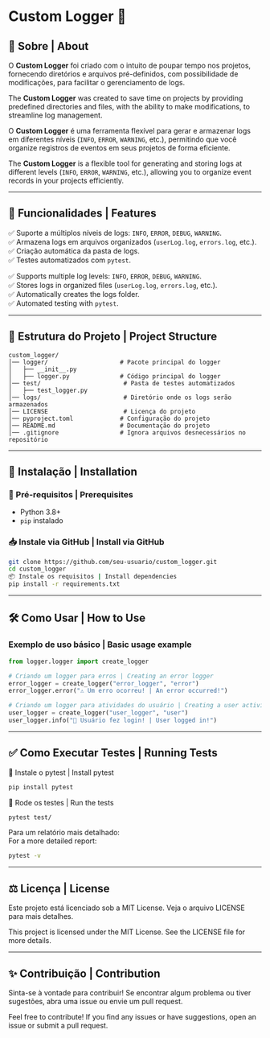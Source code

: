 
# Custom Logger 📜

## 📌 Sobre | About
O **Custom Logger** foi criado com o intuito de poupar tempo nos projetos, fornecendo diretórios e arquivos pré-definidos, com possibilidade de modificações, para facilitar o gerenciamento de logs.

The **Custom Logger** was created to save time on projects by providing predefined directories and files, with the ability to make modifications, to streamline log management.

O **Custom Logger** é uma ferramenta flexível para gerar e armazenar logs em diferentes níveis (`INFO`, `ERROR`, `WARNING`, etc.), permitindo que você organize registros de eventos em seus projetos de forma eficiente.

The **Custom Logger** is a flexible tool for generating and storing logs at different levels (`INFO`, `ERROR`, `WARNING`, etc.), allowing you to organize event records in your projects efficiently.

---

## 🚀 Funcionalidades | Features
✅ Suporte a múltiplos níveis de logs: `INFO`, `ERROR`, `DEBUG`, `WARNING`.  
✅ Armazena logs em arquivos organizados (`userLog.log`, `errors.log`, etc.).  
✅ Criação automática da pasta de logs.  
✅ Testes automatizados com `pytest`.  

✅ Supports multiple log levels: `INFO`, `ERROR`, `DEBUG`, `WARNING`.  
✅ Stores logs in organized files (`userLog.log`, `errors.log`, etc.).  
✅ Automatically creates the logs folder.  
✅ Automated testing with `pytest`.  

---

## 📂 Estrutura do Projeto | Project Structure
```plaintext
custom_logger/
│── logger/                    # Pacote principal do logger
│   ├── __init__.py
│   ├── logger.py              # Código principal do logger
│── test/                       # Pasta de testes automatizados
│   ├── test_logger.py
│── logs/                       # Diretório onde os logs serão armazenados
│── LICENSE                     # Licença do projeto
│── pyproject.toml             # Configuração do projeto
│── README.md                  # Documentação do projeto
│── .gitignore                 # Ignora arquivos desnecessários no repositório
```

---

## 🔧 Instalação | Installation

### 🐍 Pré-requisitos | Prerequisites
- Python 3.8+  
- `pip` instalado  

### 📥 Instale via GitHub | Install via GitHub
```bash
git clone https://github.com/seu-usuario/custom_logger.git
cd custom_logger
📦 Instale os requisitos | Install dependencies
pip install -r requirements.txt
```

---

## 🛠️ Como Usar | How to Use

### Exemplo de uso básico | Basic usage example
```python
from logger.logger import create_logger

# Criando um logger para erros | Creating an error logger
error_logger = create_logger("error_logger", "error")
error_logger.error("⚠️ Um erro ocorreu! | An error occurred!")

# Criando um logger para atividades do usuário | Creating a user activity logger
user_logger = create_logger("user_logger", "user")
user_logger.info("🔑 Usuário fez login! | User logged in!")
```

---

## ✅ Como Executar Testes | Running Tests

🔹 Instale o pytest | Install pytest  
```bash
pip install pytest
```

🔹 Rode os testes | Run the tests  
```bash
pytest test/
```

Para um relatório mais detalhado:  
For a more detailed report:
```bash
pytest -v
```

---

## ⚖️ Licença | License
Este projeto está licenciado sob a MIT License. Veja o arquivo LICENSE para mais detalhes.

This project is licensed under the MIT License. See the LICENSE file for more details.

---

## ✨ Contribuição | Contribution
Sinta-se à vontade para contribuir! Se encontrar algum problema ou tiver sugestões, abra uma issue ou envie um pull request.

Feel free to contribute! If you find any issues or have suggestions, open an issue or submit a pull request.
